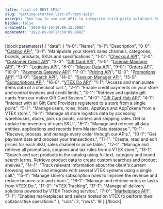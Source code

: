 ```yaml
---
title: "List of REST APIs"
slug: "getting-started-list-of-rest-apis"
excerpt: "See how to use our APIs to integrate third-party solutions to a single platform for all experiences."
hidden: false
createdAt: "2020-01-16T19:09:12.209Z"
updatedAt: "2022-09-09T17:59:09.868Z"
---
```

[block:parameters]
{
  "data": {
    "h-0": "Name",
    "h-1": "Description",
    "0-0": "[Catalog API](ref:catalog-api-overview)",
    "0-1": "Manipulate your store’s sales channels, categories, brands, products, SKUs and specifications.",
    "1-0": "[Checkout API](ref:checkout-api-overview)",
    "2-0": "[Customer Credit API](ref:customer-credit-api-overview)",
    "3-0": "[Gift Card API](ref:giftcard-api-overview)",
    "5-0": "[License Manager API](ref:license-manager-api-overview)",
    "6-0": "[Logistics API](ref:logistics-api-overview)",
    "8-0": "[Master Data API](ref:master-data-api-v2-overview)",
    "9-0": "[Orders API](ref:orders-api-overview)",
    "10-0": "[Payments Gateway API](ref:payments-gateway-api-overview)",
    "11-0": "[Pricing API](ref:pricing-api-overview)",
    "12-0": "[Promotions API](ref:rates-and-benefits-api-overview)",
    "13-0": "[Search API](ref:search-api-overview)",
    "14-0": "[Session Manager API](ref:session-manager-api-overview)",
    "15-0": "[Subscriptions API](https://developers.vtex.com/vtex-rest-api/reference/subscriptions-api-v3-overview)",
    "16-0": "[VTEX Do API](ref:vtex-do-api-overview)",
    "1-1": "Access and manipulate items data of a checkout cart.",
    "2-1": "Enable credit payments on your store and control invoices and credit limits.",
    "3-1": "Retrieve and update gift cards from our native Gift Card System.",
    "4-0": "[Gift Card Hub API](ref:giftcard-hub-api-overview)",
    "4-1": "Interact with all Gift Card Providers registered to a store from a single point.",
    "5-1": "Manage users, roles, hosts, AppKeys and AppTokens from a VTEX store.",
    "6-1": "Manage all store logistics data by accessing warehouses, docks, pick up points, carriers and shipping rates. Get or update the inventory of each SKU.",
    "8-1": "Manage and retrieve all data entities, applications and records from Master Data database.",
    "9-1": "Receive, process, and manage every order through our APIs.",
    "10-1": "Get payment data and process your transactions.",
    "11-1": "Create, read and edit prices for each SKU, sales channel or price table.",
    "12-1": "Manage and retrieve all promotions, coupons and tax rules from a VTEX store.",
    "13-1": "Search and sort products in the catalog using fulltext, category and brand search terms. Retrieve product data to create custom searches and product shelves.",
    "14-1": "Track relevant information about the client's current browsing session and integrate with several VTEX systems using a single call.",
    "15-1": "Manage store's subscription rules to improve the revenue and reduce bounce rate and churn.",
    "16-1": "Manage and retrieve notes or tasks from VTEX Do.",
    "17-0": "VTEX Tracking",
    "17-1": "Manage all delivery solutions powered by VTEX Tracking service.",
    "7-0": "[Marketplace API](ref:marketplace-api-overview)",
    "7-1": "Enables marketplaces and sellers hosted on VTEX to perform their collaborative operations."
  },
  "cols": 2,
  "rows": 18
}
[/block]